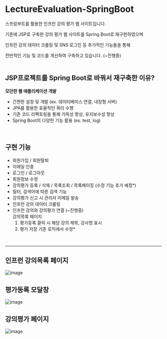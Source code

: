 # LectureEvaluation-SpringBoot
스프링부트를 활용한 인프런 강의 평가 웹 사이트입니다.

기존에 JSP로 구축한 강의 평가 웹 사이트를 Spring Boot로 재구현하였으며

인프런 강의 데이터 크롤링 및 SNS 로그인 등 추가적인 기능들을 통해 

전반적인 기능 및 코드를 개선하여 구축하고 있습니다. (~진행중)<br><br>

<h2>JSP프로젝트를 Spring Boot로 바꿔서 재구축한 이유?</h2>

**모던한 웹 애플리케이션 개발**
- 간편한 설정 및 개발 (ex. 데이터베이스 연결, 내장형 서버)
- JPA를 활용한 효율적인 쿼리 수행
- 기존 코드 리팩토링을 통해 가독성 향상, 유지보수성 향상 
- Spring Boot의 다양한 기능 활용 (ex. test, log)

<br>
<h2>구현 기능</h2>

- 회원가입 / 회원탈퇴
- 이메일 인증
- 로그인 / 로그아웃
- 회원정보 수정
- 강의평가 등록 / 삭제 / 목록조회 / 목록페이징 (수정 기능 추가 예정*)
- 필터, 검색어에 따른 검색 기능
- 강의평가 신고 시 관리자 이메일 발송
- 인프런 강의 데이터 크롤링
- 인프런 강의와 강의평가 연결 (~진행중)<br>
  강의목록 페이지<br>
  1. 평가등록 클릭 시 해당 강의 제목, 강사명 표시<br>
  2. 평가 저장 기존 로직에서 수정*<br>
  


<br><hr>

<h2>인프런 강의목록 페이지</h2>

![image](https://github.com/jangmimi/LectureEvaluation-SpringBoot/assets/133731745/e6d4f281-49f5-4353-8f6b-0dc7b875cafe)

<h2>평가등록 모달창</h2>

![image](https://github.com/jangmimi/LectureEvaluation-SpringBoot/assets/133731745/b6493a07-f5ed-4289-b883-012077b6f8c5)



<h2>강의평가 페이지</h2>

![image](https://github.com/jangmimi/LectureEvaluation-SpringBoot/assets/133731745/c7780b0e-8e52-41a1-9fc4-3efb4162fad7)


